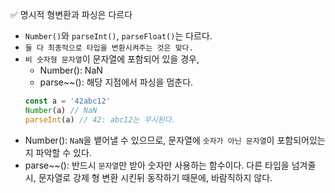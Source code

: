 ✅ 명시적 형변환과 파싱은 다르다
* `Number()`와 `parseInt()`, `parseFloat()`는 다르다.
* `둘 다 최종적으로 타입을 변환시켜주는 것은 맞다.`
* `비 숫자형 문자열`이 문자열에 포함되어 있을 경우,
  * Number(): NaN
  * parse~~(): 해당 지점에서 파싱을 멈춘다.
  ```javascript
  const a = '42abc12'
  Number(a) // NaN
  parseInt(a) // 42: abc12는 무시된다.
  ```
* Number(): `NaN`을 뱉어낼 수 있으므로, 문자열에 `숫자가 아닌 문자열`이 포함되어있는지 파악할 수 있다.
* parse~~(): 반드시 `문자열`만 받아 숫자만 사용하는 함수이다. 다른 타입을 넘겨줄 시, 문자열로 강제 형 변환 시킨뒤 동작하기 때문에, 바람직하지 않다.